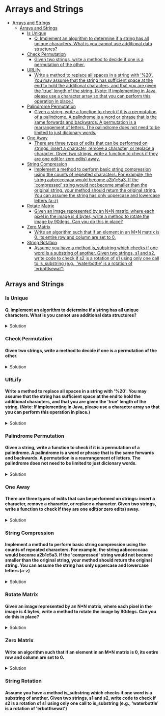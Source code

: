 # Arrays and Strings

- [Arrays and Strings](#arrays-and-strings)
  - [Arrays and Strings](#arrays-and-strings-1)
    - [Is Unique](#is-unique)
      - [Q. Implement an algorithm to determine if a string has all unique characters. What is you cannot use additional data structures?](#q-implement-an-algorithm-to-determine-if-a-string-has-all-unique-characters-what-is-you-cannot-use-additional-data-structures)
    - [Check Permutation](#check-permutation)
      - [Given two strings, write a method to decide if one is a permutation of the other.](#given-two-strings-write-a-method-to-decide-if-one-is-a-permutation-of-the-other)
    - [URLify](#urlify)
      - [Write a method to replace all spaces in a string with '%20'. You may assume that the string has sufficient space at the end to hold the additional characters, and that you are given the 'true' length of the string. (Note: If implementing in Java, please use a character array so that you can perform this operation in place.)](#write-a-method-to-replace-all-spaces-in-a-string-with-20-you-may-assume-that-the-string-has-sufficient-space-at-the-end-to-hold-the-additional-characters-and-that-you-are-given-the-true-length-of-the-string-note-if-implementing-in-java-please-use-a-character-array-so-that-you-can-perform-this-operation-in-place)
    - [Palindrome Permutation](#palindrome-permutation)
      - [Given a string, write a function to check if it is a permutation of a palindrome. A palindrome is a word or phrase that is the same forwards and backwards. A permutation is a rearrangement of letters. The palindrome does not need to be limited to just dicionary words.](#given-a-string-write-a-function-to-check-if-it-is-a-permutation-of-a-palindrome-a-palindrome-is-a-word-or-phrase-that-is-the-same-forwards-and-backwards-a-permutation-is-a-rearrangement-of-letters-the-palindrome-does-not-need-to-be-limited-to-just-dicionary-words)
    - [One Away](#one-away)
      - [There are three types of edits that can be performed on strings: insert a character, remove a character, or replace a character. Given two strings, write a function to check if they are one edit(or zero edits) away.](#there-are-three-types-of-edits-that-can-be-performed-on-strings-insert-a-character-remove-a-character-or-replace-a-character-given-two-strings-write-a-function-to-check-if-they-are-one-editor-zero-edits-away)
    - [String Compression](#string-compression)
      - [Implement a method to perform basic string compression using the counts of repeated characters. For example, the string aabcccccaaa would become a2b1c5a3. If the 'compressed' string would not become smaller than the original string, your method should return the original string. You can assume the string has only uppercase and lowercase letters (a-z)](#implement-a-method-to-perform-basic-string-compression-using-the-counts-of-repeated-characters-for-example-the-string-aabcccccaaa-would-become-a2b1c5a3-if-the-compressed-string-would-not-become-smaller-than-the-original-string-your-method-should-return-the-original-string-you-can-assume-the-string-has-only-uppercase-and-lowercase-letters-a-z)
    - [Rotate Matrix](#rotate-matrix)
      - [Given an image represented by an N\*N matrix, where each pixel in the image is 4 bytes, write a method to rotate the image by 90degs. Can you do this in place?](#given-an-image-represented-by-an-nn-matrix-where-each-pixel-in-the-image-is-4-bytes-write-a-method-to-rotate-the-image-by-90degs-can-you-do-this-in-place)
    - [Zero Matrix](#zero-matrix)
      - [Write an algorithm such that if an element in an M\*N matrix is 0, its entire row and column are set to 0.](#write-an-algorithm-such-that-if-an-element-in-an-mn-matrix-is-0-its-entire-row-and-column-are-set-to-0)
    - [String Rotation](#string-rotation)
      - [Assume you have a method is_substring which checks if one word is a substring of another. Given two strings, s1 and s2, write code to check if s2 is a rotation of s1 using only one call to is_substring (e.g., 'waterbottle' is a rotation of 'erbottlsewat')](#assume-you-have-a-method-is_substring-which-checks-if-one-word-is-a-substring-of-another-given-two-strings-s1-and-s2-write-code-to-check-if-s2-is-a-rotation-of-s1-using-only-one-call-to-is_substring-eg-waterbottle-is-a-rotation-of-erbottlsewat)

## Arrays and Strings

### Is Unique

#### Q. Implement an algorithm to determine if a string has all unique characters. What is you cannot use additional data structures?

<details>

  <summary>Solution</summary>

- we can use an constant space array with a length of 128.
- we iterate through the string and store true in the array at index which is the ascii value of the character.
- next time we find alread a true boolean value at the ascii index of the character, we return false
- Time Complexity is, $O(1)$
- Space Complexity is, $O(1)$

</details>

### Check Permutation

#### Given two strings, write a method to decide if one is a permutation of the other.

<details>

  <summary>Solution</summary>

1. Sorting

   - Time Complexity is, $O(nlogn)$
   - Space Complexity is, $O(1)$

2. Checking frequencies characters of both strings
   - Time Complexity is, $O(n)$
   - Space Complexity is, $O(1)$

</details>

### URLify

#### Write a method to replace all spaces in a string with '%20'. You may assume that the string has sufficient space at the end to hold the additional characters, and that you are given the 'true' length of the string. (Note: If implementing in Java, please use a character array so that you can perform this operation in place.)

<details>

  <summary>Solution</summary>

- The algorithm employs a two-scan approach. In the first scan, we
  count the number of spaces. By tripling this number, we can compute how many extra characters we will
  have in the final string. In the second pass, which is done in reverse order, we actually edit the string. When
  we see a space, we replace it with %20. If there is no space, then we copy the original character.
- Time Complexity is, $O(n)$
- Space Complexity is, $O(1)$

</details>

### Palindrome Permutation

#### Given a string, write a function to check if it is a permutation of a palindrome. A palindrome is a word or phrase that is the same forwards and backwards. A permutation is a rearrangement of letters. The palindrome does not need to be limited to just dicionary words.

<details>

  <summary>Solution</summary>

- We can find the frequency of each character in the string. If the length if even, then all frequencies should be even, and if the length is odd then all the frequencies except one shoud be even.
- Time Complexity is, $O(n)$
- Space Complexity is, $O(1)$

</details>

### One Away

#### There are three types of edits that can be performed on strings: insert a character, remove a character, or replace a character. Given two strings, write a function to check if they are one edit(or zero edits) away.

<details>

  <summary>Solution</summary>

- We need to check the absolute difference between the lengths of both strings should be <= 1
- implment oneReplaceAway, oneInsertAway, and oneRemoveAway to solve the problem
- Time Complexity is, $O(length of the smaller string)$
- Space Complexity is, $O(1)$

</details>

### String Compression

#### Implement a method to perform basic string compression using the counts of repeated characters. For example, the string aabcccccaaa would become a2b1c5a3. If the 'compressed' string would not become smaller than the original string, your method should return the original string. You can assume the string has only uppercase and lowercase letters (a-z)

<details>

  <summary>Solution</summary>

- Iterate through the array of characters
- check whether the next character is same
- if same find how many characters are there and append it to the new string
- otherwise simply append the character to the new string
- Time Complexity is, $O(n)$
- Space Complexity is, $O(n)$

</details>

### Rotate Matrix

#### Given an image represented by an N\*N matrix, where each pixel in the image is 4 bytes, write a method to rotate the image by 90degs. Can you do this in place?

<details>

  <summary>Solution</summary>

- we can achieve it by rotation left -> top, top -> right, right -> bottom, bottom -> left
- we could either use an array which would take an auxiliary space of O(n) or we could swap individual elements which doesn't require any space
- Time Complexity is, $O(n^2)$
- Space Complexity is, $O(1)$

* For rotating 90deg clockwise

  - find the transpose of the given matrix
  - reverse every rows of the matrix

* For rotating 90deg anticlockwise

  - find the transpose of the given matrix
  - reverse every column of the matrix

</details>

### Zero Matrix

#### Write an algorithm such that if an element in an M\*N matrix is 0, its entire row and column are set to 0.

<details>

  <summary>Solution</summary>

- we can create row_array and column_array to store the row index and column index where zeroes have been found.
- on the next iteration change the values to zeros taking into account the values stored in row_array and column_array
- Time Complexity is, $O(n^2)$
- Space Complexity is, $O(n)$

</details>

### String Rotation

#### Assume you have a method is_substring which checks if one word is a substring of another. Given two strings, s1 and s2, write code to check if s2 is a rotation of s1 using only one call to is_substring (e.g., 'waterbottle' is a rotation of 'erbottlsewat')

